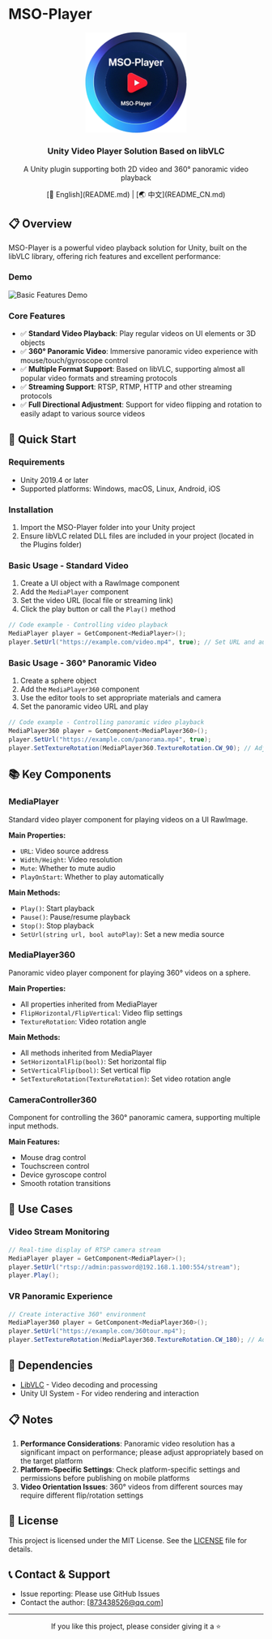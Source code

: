 # MSO-Player

<div align="center">
  <img src="Docs/Image/MSO-Player_logo.png" alt="MSO-Player Logo" width="200" />
  <h3>Unity Video Player Solution Based on libVLC</h3>
  <p>A Unity plugin supporting both 2D video and 360° panoramic video playback</p>
  <p>[🌟 English](README.md) | [🌏 中文](README_CN.md)</p>
</div>

## 📋 Overview

MSO-Player is a powerful video playback solution for Unity, built on the libVLC library, offering rich features and excellent performance:

### Demo
![Basic Features Demo](Docs/Video/demo.gif)

### Core Features
- ✅ **Standard Video Playback**: Play regular videos on UI elements or 3D objects
- ✅ **360° Panoramic Video**: Immersive panoramic video experience with mouse/touch/gyroscope control
- ✅ **Multiple Format Support**: Based on libVLC, supporting almost all popular video formats and streaming protocols
- ✅ **Streaming Support**: RTSP, RTMP, HTTP and other streaming protocols
- ✅ **Full Directional Adjustment**: Support for video flipping and rotation to easily adapt to various source videos

## 🚀 Quick Start

### Requirements
- Unity 2019.4 or later
- Supported platforms: Windows, macOS, Linux, Android, iOS

### Installation
1. Import the MSO-Player folder into your Unity project
2. Ensure libVLC related DLL files are included in your project (located in the Plugins folder)

### Basic Usage - Standard Video
1. Create a UI object with a RawImage component
2. Add the `MediaPlayer` component
3. Set the video URL (local file or streaming link)
4. Click the play button or call the `Play()` method

```csharp
// Code example - Controlling video playback
MediaPlayer player = GetComponent<MediaPlayer>();
player.SetUrl("https://example.com/video.mp4", true); // Set URL and autoplay
```

### Basic Usage - 360° Panoramic Video
1. Create a sphere object
2. Add the `MediaPlayer360` component
3. Use the editor tools to set appropriate materials and camera
4. Set the panoramic video URL and play

```csharp
// Code example - Controlling panoramic video playback
MediaPlayer360 player = GetComponent<MediaPlayer360>();
player.SetUrl("https://example.com/panorama.mp4", true);
player.SetTextureRotation(MediaPlayer360.TextureRotation.CW_90); // Adjust video orientation
```

## 📚 Key Components

### MediaPlayer
Standard video player component for playing videos on a UI RawImage.

**Main Properties:**
- `URL`: Video source address
- `Width/Height`: Video resolution
- `Mute`: Whether to mute audio
- `PlayOnStart`: Whether to play automatically

**Main Methods:**
- `Play()`: Start playback
- `Pause()`: Pause/resume playback
- `Stop()`: Stop playback
- `SetUrl(string url, bool autoPlay)`: Set a new media source

### MediaPlayer360
Panoramic video player component for playing 360° videos on a sphere.

**Main Properties:**
- All properties inherited from MediaPlayer
- `FlipHorizontal/FlipVertical`: Video flip settings
- `TextureRotation`: Video rotation angle

**Main Methods:**
- All methods inherited from MediaPlayer
- `SetHorizontalFlip(bool)`: Set horizontal flip
- `SetVerticalFlip(bool)`: Set vertical flip
- `SetTextureRotation(TextureRotation)`: Set video rotation angle

### CameraController360
Component for controlling the 360° panoramic camera, supporting multiple input methods.

**Main Features:**
- Mouse drag control
- Touchscreen control
- Device gyroscope control
- Smooth rotation transitions

## 📝 Use Cases

### Video Stream Monitoring
```csharp
// Real-time display of RTSP camera stream
MediaPlayer player = GetComponent<MediaPlayer>();
player.SetUrl("rtsp://admin:password@192.168.1.100:554/stream");
player.Play();
```

### VR Panoramic Experience
```csharp
// Create interactive 360° environment
MediaPlayer360 player = GetComponent<MediaPlayer360>();
player.SetUrl("https://example.com/360tour.mp4");
player.SetTextureRotation(MediaPlayer360.TextureRotation.CW_180); // Adapt to video orientation
```

## 🔌 Dependencies

- [LibVLC](https://www.videolan.org/vlc/libvlc.html) - Video decoding and processing
- Unity UI System - For video rendering and interaction

## 📋 Notes

1. **Performance Considerations**: Panoramic video resolution has a significant impact on performance; please adjust appropriately based on the target platform
2. **Platform-Specific Settings**: Check platform-specific settings and permissions before publishing on mobile platforms
3. **Video Orientation Issues**: 360° videos from different sources may require different flip/rotation settings

## 📄 License

This project is licensed under the MIT License. See the [LICENSE](LICENSE) file for details.

## 📞 Contact & Support

- Issue reporting: Please use GitHub Issues
- Contact the author: [873438526@qq.com]

---

<div align="center">
  <p>If you like this project, please consider giving it a ⭐</p>
</div>
